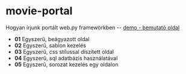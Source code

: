 movie-portal
============
Hogyan írjunk portált web.py framewörkben  -- [demo - bemutató oldal](http://part-mozi.hu)

* **01**  Egyszerű, beágyazott oldal
* **02**  Egyszerű, sablon kezelés
* **03**  Egyszerű, css stílussal díszített oldal
* **04**  Egyszerű, sql adatbázis használatával
* **05**  Egyszerű, sorozat kezelés egy oldalon